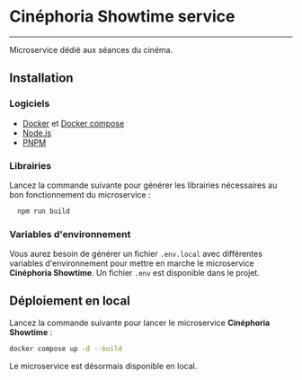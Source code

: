 # Cinéphoria Showtime service
___

Microservice dédié aux séances du cinéma.

## Installation

### Logiciels
- [Docker](https://www.docker.com/) et [Docker compose](https://docs.docker.com/compose/)
- [Node.js](https://nodejs.org)
- [PNPM](https://pnpm.io/)

### Librairies

Lancez la commande suivante pour générer les librairies nécessaires au bon fonctionnement du microservice :

```bash
  npm run build
```

### Variables d'environnement

Vous aurez besoin de générer un fichier `.env.local` avec différentes variables d'environnement pour mettre en
marche le microservice **Cinéphoria Showtime**.
Un fichier `.env` est disponible dans le projet.

## Déploiement en local

Lancez la commande suivante pour lancer le microservice **Cinéphoria Showtime** :

```bash
docker compose up -d --build
```

Le microservice est désormais disponible en local.